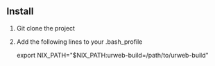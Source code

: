 Install
------

1. Git clone the project

2. Add the following lines to your .bash\_profile

    export NIX_PATH="$NIX_PATH:urweb-build=/path/to/urweb-build"
